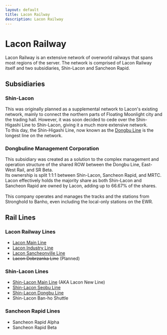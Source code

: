 ```yaml
---
layout: default
title: Lacon Railway
description: Lacon Railway
---
```


# Lacon Railway

Lacon Railway is an extensive network of overworld railways that spans most regions of the server.
The network is comprised of Lacon Railway itself and two subsidiaries, Shin-Lacon and Sancheon Rapid.

## Subsidiaries

### Shin-Lacon

This was originally planned as a supplemental network to Lacon's existing network, mainly to connect
the northern parts of Floating Moonlight city and the trading hall. However, it was soon decided to
cede over the Shin-Higashi Line to Shin-Lacon, giving it a much more extensive network.
<br>To this day, the Shin-Higashi Line, now known as the [Dongbu Line](/rail-lines/slcn-dongbu-line)
is the longest line on the network.

### Dongbuline Management Corporation

This subsidiary was created as a solution to the complex management and operation structure of the
shared ROW between the Dongbu Line, East-West Rail, and SR Beta.<br>
Its ownership is split 1:1:1 between Shin-Lacon, Sancheon Rapid, and MRTC. Lacon effectively holds
the majority share as both Shin-Lacon and Sancheon Rapid are owned by Lacon, adding up to 66.67%
of the shares.<br><br>
This company operates and manages the tracks and the stations from Stronghold to Banho, even including
the local-only stations on the EWR.

## Rail Lines

### Lacon Railway Lines

- [Lacon Main Line](/rail-lines/lcn-main-line)
- [Lacon Industry Line](/rail-lines/lcn-industry-line)
- [Lacon Sancheonville Line](/rail-lines/lcn-sancheonville-line)
- ~~Lacon Dobrzanka Line~~ (Planned)

### Shin-Lacon Lines

- [Shin-Lacon Main Line](/rail-lines/slcn-main-line) (AKA Lacon New Line)
- [Shin-Lacon Seobu Line](/rail-lines/slcn-seobu-line)
- [Shin-Lacon Dongbu Line](/rail-lines/slcn-dongbu-line)
- Shin-Lacon Ban-ho Shuttle

### Sancheon Rapid Lines

- Sancheon Rapid Alpha
- Sancheon Rapid Beta